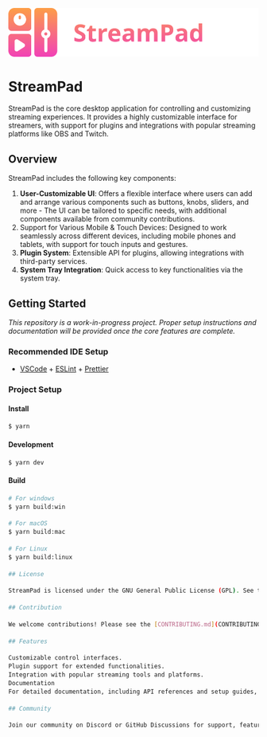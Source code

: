 ![StreamPad Logo](logo.png)

# StreamPad

StreamPad is the core desktop application for controlling and customizing streaming experiences. It provides a highly customizable interface for streamers, with support for plugins and integrations with popular streaming platforms like OBS and Twitch.

## Overview

StreamPad includes the following key components:

1. **User-Customizable UI**: Offers a flexible interface where users can add and arrange various components such as buttons, knobs, sliders, and more - The UI can be tailored to specific needs, with additional components available from community contributions.
2. Support for Various Mobile & Touch Devices: Designed to work seamlessly across different devices, including mobile phones and tablets, with support for touch inputs and gestures.
3. **Plugin System**: Extensible API for plugins, allowing integrations with third-party services.
4. **System Tray Integration**: Quick access to key functionalities via the system tray.

## Getting Started

_This repository is a work-in-progress project. Proper setup instructions and documentation will be provided once the core features are complete._

### Recommended IDE Setup

- [VSCode](https://code.visualstudio.com/) + [ESLint](https://marketplace.visualstudio.com/items?itemName=dbaeumer.vscode-eslint) + [Prettier](https://marketplace.visualstudio.com/items?itemName=esbenp.prettier-vscode)


### Project Setup

#### Install

```bash
$ yarn
```

#### Development

```bash
$ yarn dev
```

#### Build

```bash
# For windows
$ yarn build:win

# For macOS
$ yarn build:mac

# For Linux
$ yarn build:linux

## License

StreamPad is licensed under the GNU General Public License (GPL). See the [LICENSE](LICENSE) file for more details.

## Contribution

We welcome contributions! Please see the [CONTRIBUTING.md](CONTRIBUTING.md) for guidelines on how to contribute.

## Features

Customizable control interfaces.
Plugin support for extended functionalities.
Integration with popular streaming tools and platforms.
Documentation
For detailed documentation, including API references and setup guides, visit the docs directory.

## Community

Join our community on Discord or GitHub Discussions for support, feature requests, and collaboration.
